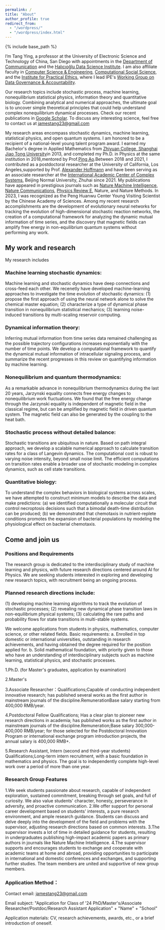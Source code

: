 ```yaml
---
permalink: /
title: "About"
author_profile: true
redirect_from: 
  - "/wordpress/"
  - "/wordpress/index.html"
---
```


{% include base_path %}

I’m Tang Ying, a professor at the University of Electronic Science and Technology of China, San Diego with appointments in the [Department of Communication](https://communication.ucsd.edu) and the [Halıcıoğlu Data Science Institute](https://datascience.ucsd.edu). I am also affiliate faculty in [Computer Science & Engineering](https://cse.ucsd.edu), [Computational Social Science](https://css.ucsd.edu), and the [Institute for Practical Ethics](https://ipe.ucsd.edu), where I lead IPE's [Working Group on Data Governance & Accountability](https://ipe.ucsd.edu/research/data-science.html). 

Our research topics include stochastic process, machine learning, nonequilibrium statistical physics, information theory and quantitative biology. Combining analytical and numerical approaches, the ultimate goal is to uncover simple theoretical principles that could help understand complex nonequilibrium dynamical processes.
Check our recent publications in [Google Scholar](https://scholar.google.com/citations?user=-5bbqWsAAAAJ&hl=en). To discuss any interesting science, feel free to contact us at [jamestang23@gmail.com](jamestang23@gmail.com)

My research areas encompass stochastic dynamics, machine learning, statistical physics, and open quantum systems. I am honored to be a recipient of a national-level young talent program award. I earned my Bachelor's degree in Applied Mathematics from [Zhiyuan College, Shanghai Jiao Tong University](https://zhiyuan.sjtu.edu.cn/html/zhiyuan/)in 2013, and completed my Ph.D. in Physics at the same institution in 2018,mentored by Prof.[Ping Ao](https://scholar.google.com/citations?user=JQyz-BoAAAAJ&hl=en).Between 2018 and 2021, I contributed as a postdoctoral researcher at the University of California, Los Angeles,supported by Prof. [Alexander Hoffmann](https://www.signalingsystems.ucla.edu/) and have been serving as an associate researcher at the [International Academic Center of Complex Systems](https://zkgyy.bnu.edu.cn/), Beijing Normal University, Zhuhai since 2021. My publications have appeared in prestigious journals such as [Nature Machine Intelligence](https://www.nature.com/natmachintell/), [Nature Communications](https://www.nature.com/ncomms/), [Physics Review E](https://journals.aps.org/pre/), Nature, and Nature Methods. In 2023, I was recognized as the Peng Huanwu Center Young Visiting Scientist by the Chinese Academy of Sciences. Among my recent research accomplishments are the development of evolutionary neural networks for tracking the evolution of high-dimensional stochastic reaction networks, the creation of a computational framework for analyzing the dynamic mutual information of time series, and the discovery that magnetic fields can amplify free energy in non-equilibrium quantum systems without performing any work.

## My work and research

My research includes

### Machine learning stochastic dynamics:
Machine learning and stochastic dynamics have deep connections and cross-feed each other. We recenetly have developed machine-learning approaches to investigate the time evolution of stochastic dynamics: (1) propose the first approach of using the neural network alone to solve the chemical master equation; (2) characterize a type of dynamical phase transition in nonequilibrium statistical mechanics; (3) learning noise-induced transitions by multi-scaling reservoir computing.

### Dynamical information theory:
Inferring mutual information from time series data remained challenging as the possible trajectory configurations increases exponentially with the number of time points. We develop a computational framework to quantify the dynamical mutual information of intracellular signaling process, and summarize the recent progresses in this review on quantifying information by machine learning.

### Nonequilibrium and quantum thermodynamics:
As a remarkable advance in nonequilibrium thermodynamics during the last 20 years, Jarzynski equality connects free energy changes to nonequilibrium work fluctuations. We found that the free energy change through the Jarzynski equality is independent of magnetic field in the classical regime, but can be amplified by magnetic field in driven quantum system. The magnetic field can also be generated by the coupling to the heat bath.

### Stochastic process without detailed balance:
Stochastic transitions are ubiquitous in nature. Based on path integral approach, we develop a scalable numerical approach to calculate transition rates for a class of Langevin dynamics. The computational cost is robust to varying noise intensity, beyond small noise limit. The efficient computations on transition rates enable a broader use of stochastic modeling in complex dynamics, such as cell state transitions.

### Quantitative biology:
To understand the complex behaviors in biological systems across scales, we have attempted to construct minimum models to describe the data and make predictions: (a) we identified computationally a molecular circuit that control necroptosis decisions such that a bimodal death-time distribution can be produced; (b) we demonstrated that chemotaxis in nutrient-replete conditions promotes the expansion of bacterial populations by modeling the physiological effect on bacterial chemotaxis.

## Come and join us

### Positions and Requirements

The research group is dedicated to the interdisciplinary study of machine learning and physics, with future research directions centered around AI for Physics. We are seeking students interested in exploring and developing new research topics, with recruitment being an ongoing process. 

### Planned research directions include:
(1) developing machine learning algorithms to track the evolution of stochastic processes; 
(2) revealing new dynamical phase transition laws in non-equilibrium physical systems;
(3) calculating the rare paths and probability flows for state transitions in multi-stable systems.

We welcome applications from students in physics, mathematics, computer science, or other related fields. Basic requirements:
a. Enrolled in top domestic or international universities, outstanding in research achievements, and having obtained the degree required for the position applied for.
b. Solid mathematical foundation, with priority given to those who have an understanding of interdisciplinary subjects such as machine learning, statistical physics, and stochastic processes.

1.Ph.D. (for Master's graduates, application by examination)

2.Master's

3.Associate Researcher：Qualifications;Capable of conducting independent innovative research; has published several works as the first author in mainstream journals of the discipline.RemunerationBase salary starting from 400,000 RMB/year.

4.Postdoctoral Fellow Qualifications;
Has a clear plan to pioneer new research directions in academia; has published works as the first author in mainstream journals of the discipline.Remuneration;Base salary 300,000-400,000 RMB/year; for those selected for the Postdoctoral Innovation Program or international exchange program introduction projects, the annual salary is 400,000 RMB+.

5.Research Assistant, Intern (second and third-year students)
Qualifications;Long-term intern recruitment, with a basic foundation in mathematics and physics. The goal is to independently complete high-level work over a period of more than one year.

### Research Group Features

1.We seek students passionate about research, capable of independent exploration, sustained commitment, breaking through set goals, and full of curiosity. We also value students' character, honesty, perseverance in adversity, and proactive communication.
2.We offer support for personal career development based on students' interests, a pure research environment, and ample research guidance. Students can discuss and delve deeply into the development of the field and problems with the supervisor, adjusting research directions based on common interests.
3.The supervisor invests a lot of time in detailed guidance for students, resulting in undergraduates publishing high-impact academic papers as primary authors in journals like Nature Machine Intelligence.
4.The supervisor supports and encourages students to exchange and cooperate with academic teams at home and abroad, providing opportunities to participate in international and domestic conferences and exchanges, and supporting further studies. The team members are united and supportive of new group members.

### Application Method：

Contact email:  [jamestang23@gmail.com](jamestang23@gmail.com)

Email subject: "Application for Class of '24 PhD/Master's/Associate Researcher/Postdoc/Research Assistant Application" + "Name" + "School"

Application materials: CV, research achievements, awards, etc., or a brief introduction of oneself.
